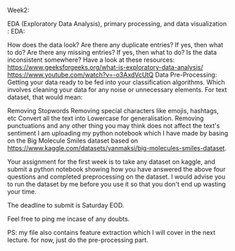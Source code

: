 Week2:

EDA (Exploratory Data Analysis), primary processing, and data visualization : EDA:

How does the data look?
Are there any duplicate entries? If yes, then what to do?
Are there any missing entries? If yes, then what to do?
Is the data inconsistent somewhere?
Have a look at these resources:
https://www.geeksforgeeks.org/what-is-exploratory-data-analysis/
https://www.youtube.com/watch?v=-o3AxdVcUtQ
Data Pre-Processing: Getting your data ready to be fed into your classification algorithms. Which involves cleaning your data for any noise or unnecessary elements. For text dataset, that would mean:

Removing Stopwords
Removing special characters like emojis, hashtags, etc
Convert all the text into Lowercase for generalisation.
Removing punctuations and any other thing you may think does not affect the text's sentiment
I am uploading my python notebook which I have made by basing on the Big Molecule Smiles dataset based on https://www.kaggle.com/datasets/yanmaksi/big-molecules-smiles-dataset.

Your assignment for the first week is to take any dataset on kaggle, and submit a python notebook showing how you have answered the above four questions and completed preprocessing on the dataset. I would advise you to run the dataset by me before you use it so that you don't end up wasting your time.

The deadline to submit is Saturday EOD.

Feel free to ping me incase of any doubts.

PS: my file also contains feature extraction which I will cover in the next lecture. for now, just do the pre-processing part.
